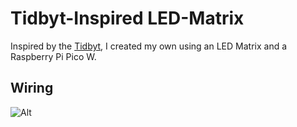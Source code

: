 # Tidbyt-Inspired LED-Matrix
Inspired by the [Tidbyt](https://tidbyt.com), I created my own using an LED Matrix and a Raspberry Pi Pico W.

## Wiring
![Alt]("Additional%20Resources/Raspberry%20Pi%20Pico%20W%20Pinout.png" "Raspberry Pi Pico W Pinout")
